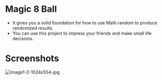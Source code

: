 # Magic 8 Ball

- It gives you a solid foundation for how to use Math.random to produce randomized results.
- You can use this project to impress your friends and make small life decisions.

# Screenshots
<img src="https://i.ibb.co/5MvNtLL/image1-2-1024x554-jpg.webp" alt="image1-2-1024x554-jpg" border="0">

